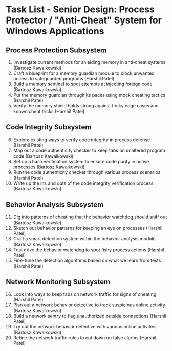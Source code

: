 # Task List - Senior Design: Process Protector / "Anti-Cheat" System for Windows Applications

## Process Protection Subsystem
1. Investigate current methods for shielding memory in anti-cheat systems (Bartosz Kawalkowski)
2. Craft a blueprint for a memory guardian module to block unwanted access to safeguarded programs (Harshil Patel)
3. Build a memory sentinel to spot attempts at injecting foreign code (Bartosz Kawalkowski)
4. Put the memory guardian through its paces using mock cheating tactics (Harshil Patel)
5. Verify the memory shield holds strong against tricky edge cases and known cheat tricks (Harshil Patel)

## Code Integrity Subsystem
6. Explore existing ways to verify code integrity in process defense (Harshil Patel)
7. Map out a code authenticity checker to keep tabs on unaltered program code (Bartosz Kawalkowski)
8. Set up a hash verification system to ensure code purity in active processes (Bartosz Kawalkowski)
9. Run the code authenticity checker through various process scenarios (Harshil Patel)
10. Write up the ins and outs of the code integrity verification process (Bartosz Kawalkowski)

## Behavior Analysis Subsystem
11. Dig into patterns of cheating that the behavior watchdog should sniff out (Bartosz Kawalkowski)
12. Sketch out behavior patterns for keeping an eye on processes (Harshil Patel)
13. Craft a smart detection system within the behavior analysis module (Bartosz Kawalkowski)
14. Test drive the behavior watchdog to spot fishy process actions (Harshil Patel)
15. Fine-tune the detection algorithms based on what we learn from tests (Harshil Patel)

## Network Monitoring Subsystem
16. Look into ways to keep tabs on network traffic for signs of cheating (Harshil Patel)
17. Plan out a network behavior detective to track suspicious online activity (Bartosz Kawalkowski)
18. Build a network sentry to flag unauthorized outside connections (Harshil Patel)
19. Try out the network behavior detective with various online activities (Bartosz Kawalkowski)
20. Refine the network traffic rules to cut down on false alarms (Harshil Patel)
